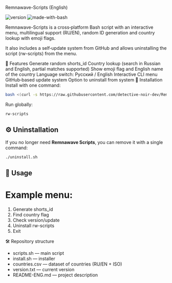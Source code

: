 Remnawave-Scripts (English)

![version](https://img.shields.io/badge/version-1.0.3-blue)
![made-with-bash](https://img.shields.io/badge/made%20with-bash-green)

Remnawave-Scripts is a cross‑platform Bash script with an interactive menu, multilingual support (RU/EN), random ID generation and country lookup with emoji flags.

It also includes a self‑update system from GitHub and allows uninstalling the script (rw-scripts) from the menu.

📌 Features
Generate random shorts_id
Country lookup (search in Russian and English, partial matches supported)
Show emoji flag and English name of the country
Language switch: Русский / English
Interactive CLI menu
GitHub‑based update system
Option to uninstall from system
🚀 Installation
Install with one command:

```bash
bash <(curl -s https://raw.githubusercontent.com/detective-noir-dev/Remnawave-Scripts/main/install.sh)
```
Run globally:

```bash
rw-scripts
```

## ⚙️ Uninstallation

If you no longer need **Remnawave Scripts**, you can remove it with a single command:
```bash
./uninstall.sh
```

## 📖 Usage
Example menu:
===============================
1) Generate shorts_id
2) Find country flag
3) Check version/update
4) Uninstall rw-scripts
0) Exit

🛠️ Repository structure
- scripts.sh — main script
- install.sh — installer
- countries.csv — dataset of countries (RU/EN + ISO)
- version.txt — current version
- README-ENG.md — project description